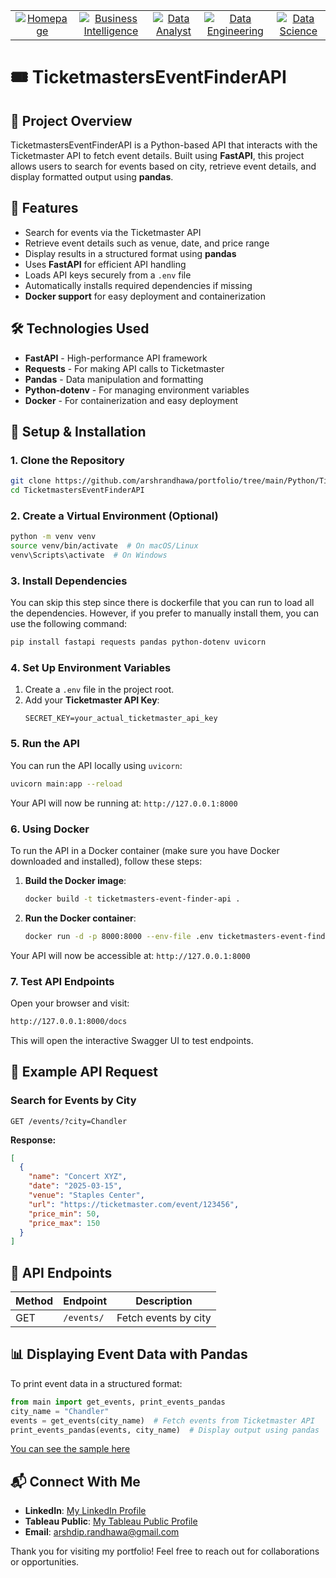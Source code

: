 <table align="center">
  <tr>
	<td align="center">
      <a href="https://github.com/arshrandhawa/portfolio/blob/main/README.md">
        <img src="https://img.shields.io/badge/-Homepage-gray?style=for-the-badge&logo=github&scale=2" alt="Homepage">
      </a>
    </td>
	<td align="center">
      <a href="https://github.com/arshrandhawa/BusinessIntelligencePortfolio/blob/main/README.md">
        <img src="https://img.shields.io/badge/-Business_Intelligence-blue?style=for-the-badge&logo=tableau&scale=4" alt="Business Intelligence">
      </a>
    </td>
    <td align="center">
      <a href="https://github.com/arshrandhawa/DataAnalystPortfolio/blob/main/README.md">
        <img src="https://img.shields.io/badge/-Data_Analyst-green?style=for-the-badge&logo=sqlite&scale=4" alt="Data Analyst">
      </a>
    </td>
    <td align="center">
      <a href="https://github.com/arshrandhawa/DataEngineerPortfolio/blob/main/README.md">
        <img src="https://img.shields.io/badge/-Data_Engineering-orange?style=for-the-badge&logo=docker&scale=4" alt="Data Engineering">
      </a>
    </td>
    <td align="center">
      <a href="https://github.com/arshrandhawa/DataSciencePortfolio/blob/main/README.md">
        <img src="https://img.shields.io/badge/-Data_Science-purple?style=for-the-badge&logo=scikit-learn&scale=4" alt="Data Science">
      </a>
    </td>
  </tr>
</table>

# 🎟️ TicketmastersEventFinderAPI

## 📌 Project Overview
TicketmastersEventFinderAPI is a Python-based API that interacts with the Ticketmaster API to fetch event details. Built using **FastAPI**, this project allows users to search for events based on city, retrieve event details, and display formatted output using **pandas**.

## 🚀 Features
- Search for events via the Ticketmaster API
- Retrieve event details such as venue, date, and price range
- Display results in a structured format using **pandas**
- Uses **FastAPI** for efficient API handling
- Loads API keys securely from a `.env` file
- Automatically installs required dependencies if missing
- **Docker support** for easy deployment and containerization

## 🛠️ Technologies Used
- **FastAPI** - High-performance API framework
- **Requests** - For making API calls to Ticketmaster
- **Pandas** - Data manipulation and formatting
- **Python-dotenv** - For managing environment variables
- **Docker** - For containerization and easy deployment

## 🔑 Setup & Installation
### **1. Clone the Repository**
```bash
git clone https://github.com/arshrandhawa/portfolio/tree/main/Python/TicketmastersEventFinderAPI.git
cd TicketmastersEventFinderAPI
```

### **2. Create a Virtual Environment (Optional)**
```bash
python -m venv venv
source venv/bin/activate  # On macOS/Linux
venv\Scripts\activate  # On Windows
```

### **3. Install Dependencies**
You can skip this step since there is dockerfile that you can run to load all the dependencies. However, if you prefer to manually install them, you can use the following command:
```bash
pip install fastapi requests pandas python-dotenv uvicorn
```

### **4. Set Up Environment Variables**
1. Create a `.env` file in the project root.
2. Add your **Ticketmaster API Key**:
   ```
   SECRET_KEY=your_actual_ticketmaster_api_key
   ```

### **5. Run the API**
You can run the API locally using `uvicorn`:
```bash
uvicorn main:app --reload
```
Your API will now be running at: `http://127.0.0.1:8000`

### **6. Using Docker**
To run the API in a Docker container (make sure you have Docker downloaded and installed), follow these steps:
1. **Build the Docker image**:
   ```bash
   docker build -t ticketmasters-event-finder-api .
   ```
2. **Run the Docker container**:
   ```bash
   docker run -d -p 8000:8000 --env-file .env ticketmasters-event-finder-api
   ```
Your API will now be accessible at: `http://127.0.0.1:8000`

### **7. Test API Endpoints**
Open your browser and visit:
```bash
http://127.0.0.1:8000/docs
```
This will open the interactive Swagger UI to test endpoints.

## 📌 Example API Request
### **Search for Events by City**
```http
GET /events/?city=Chandler
```
**Response:**
```json
[
  {
    "name": "Concert XYZ",
    "date": "2025-03-15",
    "venue": "Staples Center",
    "url": "https://ticketmaster.com/event/123456",
    "price_min": 50,
    "price_max": 150
  }
]
```

## 📄 API Endpoints
| Method | Endpoint           | Description                  |
|--------|-------------------|------------------------------|
| GET    | `/events/`        | Fetch events by city        |

## 📊 Displaying Event Data with Pandas
To print event data in a structured format:
```python
from main import get_events, print_events_pandas
city_name = "Chandler"
events = get_events(city_name)  # Fetch events from Ticketmaster API
print_events_pandas(events, city_name)  # Display output using pandas
```

[You can see the sample here](https://github.com/arshrandhawa/portfolio/blob/main/Python/TicketmastersEventFinderAPI/TicketmastersEventFinderAPI_SampleResults.pdf)

## 📬 Connect With Me

- **LinkedIn**: [My LinkedIn Profile](https://www.linkedin.com/in/arshrandhawa11/)
- **Tableau Public**: [My Tableau Public Profile](https://public.tableau.com/app/profile/arshdeep.randhawa6351/vizzes)
- **Email**: [arshdip.randhawa@gmail.com](mailto:arshdip.randhawa@gmail.com)

Thank you for visiting my portfolio! Feel free to reach out for collaborations or opportunities.
